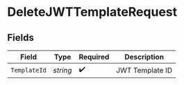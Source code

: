 # DeleteJWTTemplateRequest


## Fields

| Field              | Type               | Required           | Description        |
| ------------------ | ------------------ | ------------------ | ------------------ |
| `TemplateId`       | *string*           | :heavy_check_mark: | JWT Template ID    |